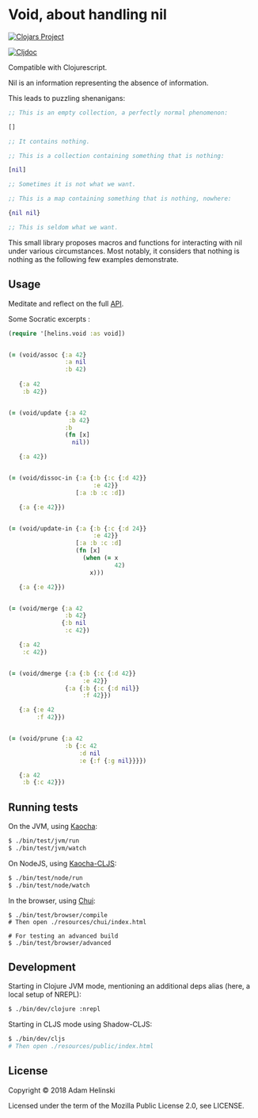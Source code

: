 # Void, about handling nil

[![Clojars
Project](https://img.shields.io/clojars/v/io.helins/void.svg)](https://clojars.org/io.helins/void)

[![Cljdoc](https://cljdoc.org/badge/io.helins/void)](https://cljdoc.org/d/io.helins/void)


Compatible with Clojurescript.

Nil is an information representing the absence of information.

This leads to puzzling shenanigans:

```clj
;; This is an empty collection, a perfectly normal phenomenon:

[]

;; It contains nothing.

;; This is a collection containing something that is nothing:

[nil]

;; Sometimes it is not what we want.

;; This is a map containing something that is nothing, nowhere:

{nil nil}

;; This is seldom what we want.
```

This small library proposes macros and functions for interacting with nil under
various circumstances. Most notably, it considers that nothing is nothing as the
following few examples demonstrate.


## Usage

Meditate and reflect on the full [API](https://cljdoc.org/d/io.helins/void).

Some Socratic excerpts :

```clj
(require '[helins.void :as void])


(= (void/assoc {:a 42}
                :a nil
                :b 42)
    
   {:a 42
    :b 42})


(= (void/update {:a 42
                 :b 42}
                :b
                (fn [x]
                  nil))

   {:a 42})


(= (void/dissoc-in {:a {:b {:c {:d 42}}
                        :e 42}}
                   [:a :b :c :d])

   {:a {:e 42}})


(= (void/update-in {:a {:b {:c {:d 24}}
                        :e 42}}
                   [:a :b :c :d]
                   (fn [x]
                     (when (= x
                              42)
                       x)))

   {:a {:e 42}})


(= (void/merge {:a 42
                :b 42}
               {:b nil
                :c 42})

   {:a 42
    :c 42})


(= (void/dmerge {:a {:b {:c {:d 42}}
                     :e 42}}
                {:a {:b {:c {:d nil}}
                     :f 42}})

   {:a {:e 42
        :f 42}})


(= (void/prune {:a 42
                :b {:c 42
                    :d nil
                    :e {:f {:g nil}}}})

   {:a 42
    :b {:c 42}})
```


## Running tests <a name="tests">

On the JVM, using [Kaocha](https://github.com/lambdaisland/kaocha):

```bash
$ ./bin/test/jvm/run
$ ./bin/test/jvm/watch
```
On NodeJS, using [Kaocha-CLJS](https://github.com/lambdaisland/kaocha-cljs):

```bash
$ ./bin/test/node/run
$ ./bin/test/node/watch
```

In the browser, using [Chui](https://github.com/lambdaisland/chui):
```
$ ./bin/test/browser/compile
# Then open ./resources/chui/index.html

# For testing an advanced build
$ ./bin/test/browser/advanced
```


## Development <a name="develop">

Starting in Clojure JVM mode, mentioning an additional deps alias (here, a local
setup of NREPL):
```bash
$ ./bin/dev/clojure :nrepl
```

Starting in CLJS mode using Shadow-CLJS:
```bash
$ ./bin/dev/cljs
# Then open ./resources/public/index.html
```


## License

Copyright © 2018 Adam Helinski

Licensed under the term of the Mozilla Public License 2.0, see LICENSE.
